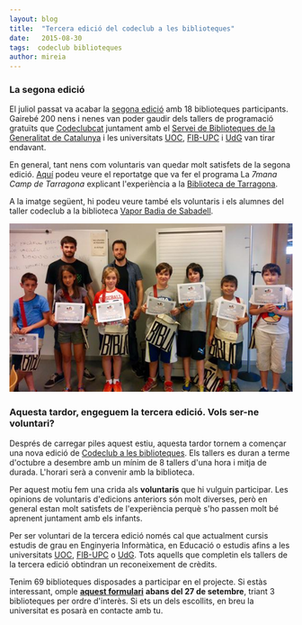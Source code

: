 ```yaml
---
layout: blog
title:  "Tercera edició del codeclub a les biblioteques"
date:   2015-08-30 
tags:  codeclub biblioteques
author: mireia
---
```


### La segona edició

 El juliol passat va acabar la [segona edició](http://codeclubcat.org/biblioteques/index.html) amb 18 biblioteques participants. Gairebé 200 nens i nenes van poder gaudir dels tallers de programació gratuïts que [Codeclubcat](http://www.codeclubcat.org) juntament amb el [Servei de Biblioteques de la Generalitat de Catalunya](http://biblioteques.gencat.cat/) i les universitats [UOC](http://www.uoc.edu/), [FIB-UPC](http://www.fib.upc.edu/fib.html) i [UdG](http://www.udg.edu/) van tirar endavant.

En general, tant nens com voluntaris van quedar molt satisfets de la segona edició. [Aquí](http://tac12.xiptv.cat/la-setmana-camp-de-tarragona/capitol/capitol-85?s=1194&e=1490#.VZbvXffESmI.twitter) podeu veure el reportatge que va fer el programa La *7mana Camp de Tarragona* explicant l'experiència a la [Biblioteca de Tarragona](http://bibliotecatarragona.gencat.cat/ca/).

A la imatge següent, hi podeu veure també els voluntaris i els alumnes del taller codeclub a la biblioteca [Vapor Badia de Sabadell](http://www.sabadell.cat/ca/biblioteques/biblioteca-vapor-badia).

![imatge1](/blog/images_blog/ccvaporbadia.jpg)


### Aquesta tardor, engeguem la tercera edició. Vols ser-ne voluntari?
Després de carregar piles aquest estiu, aquesta tardor tornem a començar una nova edició de [Codeclub a les biblioteques](http://codeclubcat.org/biblioteques/index.html). Els tallers es duran a terme d'octubre a desembre amb un mínim de 8 tallers d'una hora i mitja de durada. L'horari serà a convenir amb la biblioteca.

Per aquest motiu fem una crida als **voluntaris** que hi vulguin participar. Les opinions de voluntaris d'edicions anteriors són molt diverses, però en general estan molt satisfets de l'experiència perquè s'ho passen molt bé aprenent juntament amb els infants.

Per ser voluntari de la tercera edició només cal que actualment cursis estudis de grau en Enginyeria Informàtica, en Educació o estudis afins a les universitats [UOC](http://www.uoc.edu/), [FIB-UPC](http://www.fib.upc.edu/fib.html) o [UdG](http://www.udg.edu/). Tots aquells que completin els tallers de la tercera edició obtindran un reconeixement de crèdits.

Tenim 69 biblioteques disposades a participar en el projecte. Si estàs interessant, omple [**aquest formulari**](https://docs.google.com/forms/d/1BgpRkzhSzOk3Iy82C0URmf1G3tbkz1Drp28Am5Fy-IY/viewform) **abans del 27 de setembre**, triant 3 biblioteques per ordre d'interès. Si ets un dels escollits, en breu la universitat es posarà en contacte amb tu.

